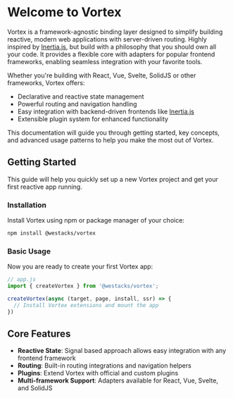 # Welcome to Vortex

Vortex is a framework-agnostic binding layer designed to simplify building reactive, modern web applications with server-driven routing. Highly inspired by [Inertia.js](https://inertiajs.com/), but build with a philosophy that you should own all your code. It provides a flexible core with adapters for popular frontend frameworks, enabling seamless integration with your favorite tools.

Whether you're building with React, Vue, Svelte, SolidJS or other frameworks, Vortex offers:

- Declarative and reactive state management
- Powerful routing and navigation handling
- Easy integration with backend-driven frontends like [Inertia.js](https://inertiajs.com/)
- Extensible plugin system for enhanced functionality

This documentation will guide you through getting started, key concepts, and advanced usage patterns to help you make the most out of Vortex.

## Getting Started

This guide will help you quickly set up a new Vortex project and get your first reactive app running.

### Installation

Install Vortex using npm or package manager of your choice:

```bash
npm install @westacks/vortex
```

### Basic Usage

Now you are ready to create your first Vortex app:

```ts
// app.js
import { createVortex } from '@westacks/vortex';

createVortex(async (target, page, install, ssr) => {
  // Install Vortex extensions and mount the app
})

```


## Core Features

- **Reactive State**: Signal based approach allows easy integration with any frontend framework
- **Routing**: Built-in routing integrations and navigation helpers
- **Plugins**: Extend Vortex with official and custom plugins
- **Multi-framework Support**: Adapters available for React, Vue, Svelte, and SolidJS
